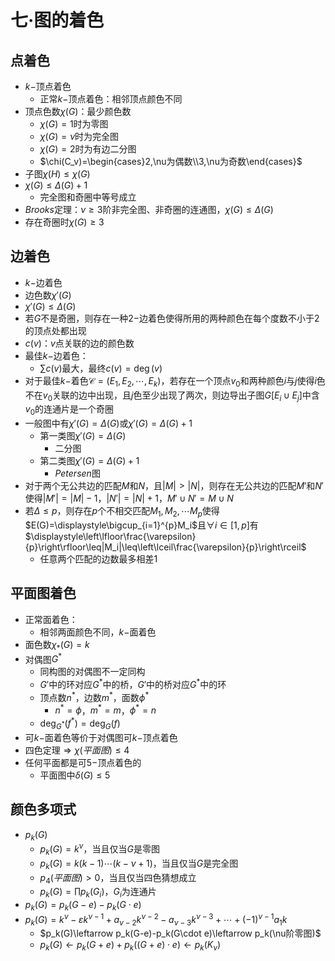# 七·图的着色

## 点着色

- $k-$顶点着色
    - 正常$k-$顶点着色：相邻顶点颜色不同
- 顶点色数$\chi(G)$：最少颜色数
    - $\chi(G)=1$时为零图
    - $\chi(G)=\nu$时为完全图
    - $\chi(G)=2$时为有边二分图
    - $\chi(C_v)=\begin{cases}2,\nu为偶数\\3,\nu为奇数\end{cases}$
- 子图$\chi(H)\leq\chi(G)$
- $\chi(G)\leq\Delta(G)+1$
    - 完全图和奇圈中等号成立
- $Brooks$定理：$\nu\geq3$阶非完全图、非奇圈的连通图，$\chi(G)\leq\Delta(G)$
- 存在奇圈时$\chi(G)\geq3$

## 边着色

- $k-$边着色
- 边色数$\chi'(G)$
- $\chi'(G)\leq\Delta(G)$
- 若$G$不是奇圈，则存在一种$2-$边着色使得所用的两种颜色在每个度数不小于$2$的顶点处都出现
- $c(v)$：$v$点关联的边的颜色数
- 最佳$k-$边着色：
    - $\displaystyle\sum c(v)$最大，最终$c(v)=\deg(v)$
- 对于最佳$k-$着色$\mathcal{C}=(E_1,E_2,\cdots,E_k)$，若存在一个顶点$v_0$和两种颜色$i$与$j$使得$i$色不在$v_0$关联的边中出现，且$j$色至少出现了两次，则边导出子图$G[E_i\cup E_j]$中含$v_0$的连通片是一个奇圈
- 一般图中有$\chi'(G)=\Delta(G)$或$\chi'(G)=\Delta(G)+1$
    - 第一类图$\chi'(G)=\Delta(G)$
        - 二分图
    - 第二类图$\chi'(G)=\Delta(G)+1$
        - $Petersen$图
- 对于两个无公共边的匹配$M$和$N$，且$|M|>|N|$，则存在无公共边的匹配$M'$和$N'$使得$|M'|=|M|-1$，$|N'|=|N|+1$，$M'\cup N'=M\cup N$
- 若$\Delta\leq p$，则存在$p$个不相交匹配$M_1,M_2,\cdots M_p$使得$E(G)=\displaystyle\bigcup_{i=1}^{p}M_i$且$\forall i\in[1,p]$有$\displaystyle\left\lfloor\frac{\varepsilon}{p}\right\rfloor\leq|M_i|\leq\left\lceil\frac{\varepsilon}{p}\right\rceil$
    - 任意两个匹配的边数最多相差$1$

## 平面图着色

- 正常面着色：
    - 相邻两面颜色不同，$k-$面着色
- 面色数$\chi_*(G)=k$
- 对偶图$G^*$
    - 同构图的对偶图不一定同构
    - $G'$中的环对应$G^*$中的桥，$G'$中的桥对应$G^*$中的环
    - 顶点数$n^*$，边数$m^*$，面数$\phi^*$
        - $n^*=\phi$，$m^*=m$，$\phi^*=n$
    - $\deg_{G^*}(f^*)=\deg_G(f)$
- 可$k-$面着色等价于对偶图可$k-$顶点着色
- 四色定理$\Longrightarrow\chi(平面图)\leq4$
- 任何平面都是可$5-$顶点着色的
    - 平面图中$\delta(G)\leq5$

## 颜色多项式

- $p_k(G)$
    - $p_k(G)=k^\nu$，当且仅当$G$是零图
    - $p_k(G)=k(k-1)\cdots(k-\nu+1)$，当且仅当$G$是完全图
    - $p_4(平面图)>0$，当且仅当四色猜想成立
    - $p_k(G)=\displaystyle\prod p_k(G_i)$，$G_i$为连通片
- $p_k(G)=p_k(G-e)-p_k(G\cdot e)$
- $p_k(G)=k^\nu-\varepsilon k^{\nu-1}+a_{\nu-2}k^{\nu-2}-a_{\nu-3}k^{\nu-3}+\cdots+(-1)^{\nu-1}a_1k$
    - $p_k(G)\leftarrow p_k(G-e)-p_k(G\cdot e)\leftarrow p_k(\nu阶零图)$
    - $p_k(G)\leftarrow p_k(G+e)+p_k((G+e)\cdot e)\leftarrow p_k(K_\nu)$